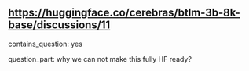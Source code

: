 ## https://huggingface.co/cerebras/btlm-3b-8k-base/discussions/11

contains_question: yes

question_part: why we can not make this fully HF ready?